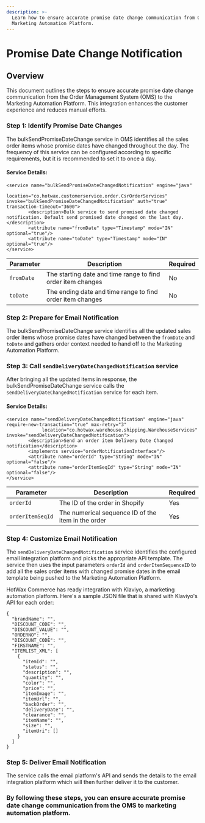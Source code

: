 ```yaml
---
description: >-
  Learn how to ensure accurate promise date change communication from OMS to
  Marketing Automation Platform.
---
```


# Promise Date Change Notification

## Overview

This document outlines the steps to ensure accurate promise date change communication from the Order Management System (OMS) to the Marketing Automation Platform. This integration enhances the customer experience and reduces manual efforts.

### Step 1: Identify Promise Date Changes

The bulkSendPromiseDateChange service in OMS identifies all the sales order items whose promise dates have changed throughout the day. The frequency of this service can be configured according to specific requirements, but it is recommended to set it to once a day.

#### Service Details:

```
<service name="bulkSendPromiseDateChangedNotification" engine="java"
             location="co.hotwax.customerservice.order.CsrOrderServices" invoke="bulkSendPromiseDateChangedNotification" auth="true" transaction-timeout="3600">
        <description>Bulk service to send promised date changed notification. Default send promised date changed on the last day.</description>
        <attribute name="fromDate" type="Timestamp" mode="IN" optional="true"/>
        <attribute name="toDate" type="Timestamp" mode="IN" optional="true"/>
</service>
```

| Parameter  | Description                                                 | Required |
| ---------- | ----------------------------------------------------------- | -------- |
| `fromDate` | The starting date and time range to find order item changes | No       |
| `toDate`   | The ending date and time range to find order item changes   | No       |

### Step 2: Prepare for Email Notification

The bulkSendPromiseDateChange service identifies all the updated sales order items whose promise dates have changed between the `fromDate` and `toDate` and gathers order context needed to hand off to the Marketing Automation Platform.

### Step 3: Call `sendDeliveryDateChangedNotification` service

After bringing all the updated items in response, the bulkSendPromiseDateChange service calls the `sendDeliveryDateChangedNotification` service for each item.

#### Service Details:

```
<service name="sendDeliveryDateChangedNotification" engine="java" require-new-transaction="true" max-retry="3"
             location="co.hotwax.warehouse.shipping.WarehouseServices" invoke="sendDeliveryDateChangedNotification">
        <description>Send an order item Delivery Date Changed notification</description>
        <implements service="orderNotificationInterface"/>
        <attribute name="orderId" type="String" mode="IN" optional="false"/>
        <attribute name="orderItemSeqId" type="String" mode="IN" optional="false"/>
</service>
```

| Parameter        | Description                                        | Required |
| ---------------- | -------------------------------------------------- | -------- |
| `orderId`        | The ID of the order in Shopify                     | Yes      |
| `orderItemSeqId` | The numerical sequence ID of the item in the order | Yes      |

### Step 4: Customize Email Notification

The `sendDeliveryDateChangedNotification` service identifies the configured email integration platform and picks the appropriate API template. The service then uses the input parameters `orderId` and `orderItemSequenceID` to add all the sales order items with changed promise dates in the email template being pushed to the Marketing Automation Platform.

HotWax Commerce has ready integration with Klaviyo, a marketing automation platform. Here's a sample JSON file that is shared with Klaviyo's API for each order:

```
{
  "brandName": "",
  "DISCOUNT_CODE": "",
  "DISCOUNT_VALUE": "",
  "ORDERNO": "",
  "DISCOUNT_CODE": "",
  "FIRSTNAME": "",
  "ITEMLIST_XML": [
    {
      "itemId": "",
      "status": "",
      "description": "",
      "quantity": "",
      "color": "",
      "price": "",
      "itemImage": "",
      "itemUrl": "",
      "backOrder": "",
      "deliveryDate": "",
      "clearance": "",
      "itemName": "",
      "size": "",
      "itemUri": []
    }
  ]
}
```

### Step 5: Deliver Email Notification

The service calls the email platform's API and sends the details to the email integration platform which will then further deliver it to the customer.

### By following these steps, you can ensure accurate promise date change communication from the OMS to marketing automation platform.
